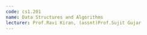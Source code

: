 ```yaml
---
code: cs1.201
name: Data Structures and Algorithms
lecturer: Prof.Ravi Kiran, (assnt)Prof.Sujit Gujar
---
```

